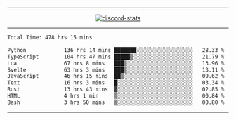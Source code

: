 <a href="https://www.github.com/ripavoid" target="_blank" rel="noreferrer">

-------

<div align='center'>
    <a href='https://discordapp.com/users/825178146797518881'>
        <img align='center' alt='discord-stats' src='https://api.discord-status.me/825178146797518881?nitro&boost=4&gradient=%231e0b1a%2C%23000000%2C%23000000%2C%23160316'></img>
    </a>
</div>

-------

<!--START_SECTION:waka-->

```txt
Total Time: 478 hrs 15 mins

Python            136 hrs 14 mins ███████░░░░░░░░░░░░░░░░░░   28.33 %
TypeScript        104 hrs 47 mins █████▒░░░░░░░░░░░░░░░░░░░   21.79 %
Lua               67 hrs 8 mins   ███▒░░░░░░░░░░░░░░░░░░░░░   13.96 %
Svelte            63 hrs 3 mins   ███▒░░░░░░░░░░░░░░░░░░░░░   13.11 %
JavaScript        46 hrs 15 mins  ██▒░░░░░░░░░░░░░░░░░░░░░░   09.62 %
Text              16 hrs 3 mins   █░░░░░░░░░░░░░░░░░░░░░░░░   03.34 %
Rust              13 hrs 43 mins  ▓░░░░░░░░░░░░░░░░░░░░░░░░   02.85 %
HTML              4 hrs 1 min     ▒░░░░░░░░░░░░░░░░░░░░░░░░   00.84 %
Bash              3 hrs 50 mins   ▒░░░░░░░░░░░░░░░░░░░░░░░░   00.80 %
```

<!--END_SECTION:waka-->

-------
